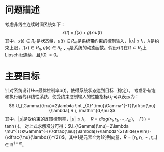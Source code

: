 # 问题描述
考虑非线性连续时间系统如下： $$
\dot{x}(t)=f(x)+g(x)u(t)
$$其中，$x(t)\in R_{n}$是状态量，$u(t)\in R_{m}$是系统带约束的控制输入，$|u_{i}|\leq\lambda$，$\lambda$是约束上限，$f(x)\in R_{n},g(x)\in R_{n\times m}$是系统的动态函数。假设$\dot{x}(t)$在$\Omega\subset R_{n}$上 Lipschitz连续，且$f(0)=0$。
# 主要目标
针对系统设计$H\infty$最优控制率$u(t)$，使得系统状态达到目标（稳定）。
考虑带有饱和执行器的非线性系统，使受约束控制输入的性能指标$U_{\Gamma}$可以表示为： $$
U_{\Gamma}(\mu)=2\lambda \int _{0}^{\mu}\Gamma^{-T}(\dfrac{\nu}{\lambda})R \, \mathrm{d}\nu 
$$其中，$|\mu|$是受约束的反馈控制率，$|\mu|\leq\lambda,\quad R=diag(r_{1},r_{2},\cdots,r_{m}),\quad \Gamma(\cdot)=\tanh(\cdot)$。
对上式求解积分可得：$U_{\Gamma}(\mu)=2\lambda \mu^{T}R\Gamma^{-1}(\dfrac{\mu}{\lambda})+\lambda^{2}\tilde{R}\ln(1-(\dfrac{\mu}{\lambda})^{2})$，其中$1$是元素全为1的列向量，$\tilde{R}=[r_{1},r_{2},\cdots,r_{m}]\in \mathbb{R}^{1\times m}$。